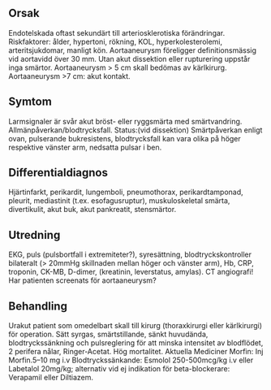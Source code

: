 ## Orsak

Endotelskada oftast sekundärt till arteriosklerotiska förändringar. Riskfaktorer: ålder, hypertoni, rökning, KOL, hyperkolesterolemi, arteritsjukdomar, manligt kön. Aortaaneurysm föreligger definitionsmässig vid aortavidd över 30 mm. Utan akut dissektion eller rupturering uppstår inga smärtor. Aortaaneurysm > 5 cm skall bedömas av kärlkirurg. Aortaaneurysm >7 cm: akut kontakt.

## Symtom

Larmsignaler är svår akut bröst- eller ryggsmärta med smärtvandring. Allmänpåverkan/blodtrycksfall.
Status:(vid dissektion) Smärtpåverkan enligt ovan, pulserande bukresistens, blodtrycksfall kan vara olika på höger respektive vänster arm, nedsatta pulsar i ben.

## Differentialdiagnos

Hjärtinfarkt, perikardit, lungemboli, pneumothorax, perikardtamponad, pleurit, mediastinit (t.ex. esofagusruptur), muskuloskeletal smärta, divertikulit, akut buk, akut pankreatit, stensmärtor.

## Utredning

EKG, puls (pulsbortfall i extremiteter?), syresättning, blodtryckskontroller bilateralt (> 20mmHg skillnaden mellan höger och vänster arm), Hb, CRP, troponin, CK-MB, D-dimer, (kreatinin, leverstatus, amylas).
CT angiografi!
Har patienten screenats för aortaaneurysm?

## Behandling

Urakut patient som omedelbart skall till kirurg (thoraxkirurgi eller kärlkirurgi) för operation. Sätt syrgas, smärtstillande, sänkt huvudända, blodtryckssänkning och pulsreglering för att minska intensitet av blodflödet, 2 perifera nålar, Ringer-Acetat.
Hög mortalitet.
Aktuella Mediciner
Morfin: Inj Morfin.5–10 mg i.v
Blodtryckssänkande: Esmolol 250-500mcg/kg i.v eller Labetalol 20mg/kg; alternativ vid ej indikation för beta-blockerare: Verapamil eller Diltiazem.

